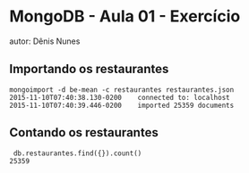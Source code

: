 # MongoDB - Aula 01 - Exercício
autor: Dênis Nunes

## Importando os restaurantes

```
mongoimport -d be-mean -c restaurantes restaurantes.json 
2015-11-10T07:40:38.130-0200	connected to: localhost
2015-11-10T07:40:39.446-0200	imported 25359 documents

```

## Contando os restaurantes

```
 db.restaurantes.find({}).count()
25359

```